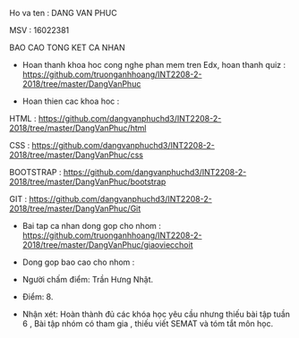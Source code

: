 Ho va ten : DANG VAN PHUC

MSV : 16022381

BAO CAO TONG KET CA NHAN

- Hoan thanh khoa hoc cong nghe phan mem tren Edx, hoan thanh quiz : https://github.com/truonganhhoang/INT2208-2-2018/tree/master/DangVanPhuc

- Hoan thien cac khoa hoc :

HTML : https://github.com/dangvanphuchd3/INT2208-2-2018/tree/master/DangVanPhuc/html

CSS : https://github.com/dangvanphuchd3/INT2208-2-2018/tree/master/DangVanPhuc/css

BOOTSTRAP : https://github.com/dangvanphuchd3/INT2208-2-2018/tree/master/DangVanPhuc/bootstrap

GIT : https://github.com/dangvanphuchd3/INT2208-2-2018/tree/master/DangVanPhuc/Git

- Bai tap ca nhan dong gop cho nhom : https://github.com/truonganhhoang/INT2208-2-2018/tree/master/DangVanPhuc/giaoviecchoit

- Dong gop bao cao cho nhom : 


- Người chấm điểm: Trần Hưng Nhật.
- Điểm: 8.
- Nhận xét: Hoàn thành đủ các khóa học yêu cầu nhưng thiếu bài tập tuần 6 , Bài tập nhóm có tham gia , thiếu viết SEMAT và tóm tắt môn học.

